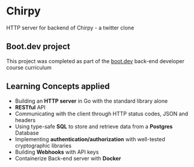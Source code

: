 # Chirpy

HTTP server for backend of Chirpy - a twitter clone

## Boot.dev project

This project was completed as part of the [boot.dev](https://www.boot.dev) back-end developer course curriculum

## Learning Concepts applied

- Building an **HTTP server** in Go with the standard library alone
- **RESTful** API
- Communicating with the client through HTTP status codes, JSON and headers
- Using type-safe **SQL** to store and retrieve data from a **Postgres** Database
- Implementing **authentication/authorization** with well-tested cryptographic libraries
- Building **Webhooks** with API keys
- Containerize Back-end server with **Docker**


